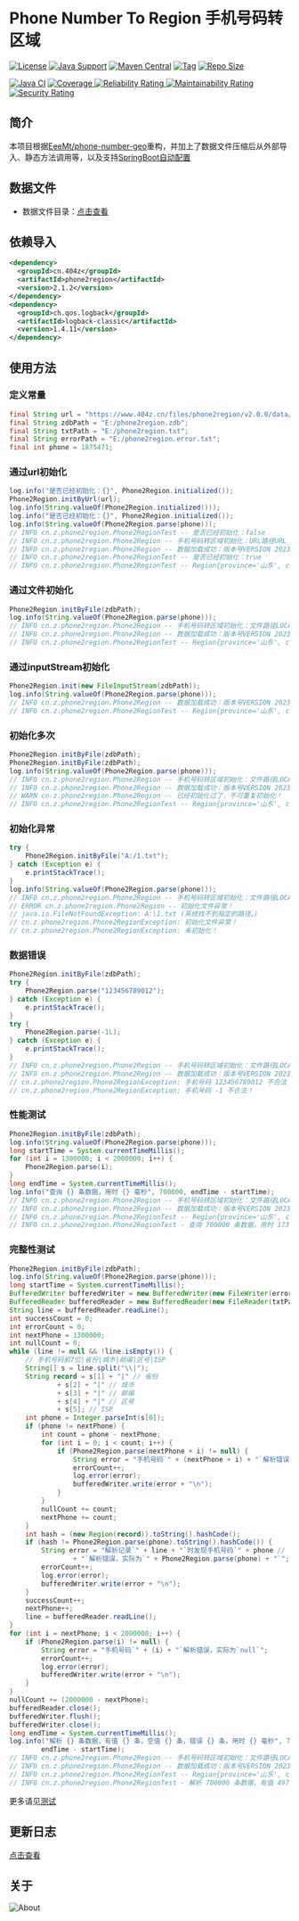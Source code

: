 # Phone Number To Region 手机号码转区域

[![License](https://img.shields.io/github/license/ALI1416/phone2region?label=License)](https://www.apache.org/licenses/LICENSE-2.0.txt)
[![Java Support](https://img.shields.io/badge/Java-8+-green)](https://openjdk.org/)
[![Maven Central](https://img.shields.io/maven-central/v/cn.404z/phone2region?label=Maven%20Central)](https://mvnrepository.com/artifact/cn.404z/phone2region)
[![Tag](https://img.shields.io/github/v/tag/ALI1416/phone2region?label=Tag)](https://github.com/ALI1416/phone2region/tags)
[![Repo Size](https://img.shields.io/github/repo-size/ALI1416/phone2region?label=Repo%20Size&color=success)](https://github.com/ALI1416/phone2region/archive/refs/heads/master.zip)

[![Java CI](https://github.com/ALI1416/phone2region/actions/workflows/ci.yml/badge.svg)](https://github.com/ALI1416/phone2region/actions/workflows/ci.yml)
[![Coverage](https://sonarcloud.io/api/project_badges/measure?project=ALI1416_phone2region&metric=coverage)
![Reliability Rating](https://sonarcloud.io/api/project_badges/measure?project=ALI1416_phone2region&metric=reliability_rating)
![Maintainability Rating](https://sonarcloud.io/api/project_badges/measure?project=ALI1416_phone2region&metric=sqale_rating)
![Security Rating](https://sonarcloud.io/api/project_badges/measure?project=ALI1416_phone2region&metric=security_rating)](https://sonarcloud.io/summary/new_code?id=ALI1416_phone2region)

## 简介

本项目根据[EeeMt/phone-number-geo](https://github.com/EeeMt/phone-number-geo)重构，并加上了数据文件压缩后从外部导入、静态方法调用等，以及支持[SpringBoot自动配置](https://github.com/ALI1416/phone2region-spring-boot-autoconfigure)

## 数据文件

- 数据文件目录：[点击查看](./data)

## 依赖导入

```xml
<dependency>
  <groupId>cn.404z</groupId>
  <artifactId>phone2region</artifactId>
  <version>2.1.2</version>
</dependency>
<dependency>
  <groupId>ch.qos.logback</groupId>
  <artifactId>logback-classic</artifactId>
  <version>1.4.11</version>
</dependency>
```

## 使用方法

### 定义常量

```java
final String url = "https://www.404z.cn/files/phone2region/v2.0.0/data/phone2region.zdb";
final String zdbPath = "E:/phone2region.zdb";
final String txtPath = "E:/phone2region.txt";
final String errorPath = "E:/phone2region.error.txt";
final int phone = 1875471;
```

### 通过url初始化

```java
log.info("是否已经初始化：{}", Phone2Region.initialized());
Phone2Region.initByUrl(url);
log.info(String.valueOf(Phone2Region.initialized()));
log.info("是否已经初始化：{}", Phone2Region.initialized());
log.info(String.valueOf(Phone2Region.parse(phone)));
// INFO cn.z.phone2region.Phone2RegionTest -- 是否已经初始化：false
// INFO cn.z.phone2region.Phone2Region -- 手机号码转区域初始化：URL路径URL_PATH https://www.404z.cn/files/phone2region/v2.0.0/data/phone2region.zdb
// INFO cn.z.phone2region.Phone2Region -- 数据加载成功：版本号VERSION 20230225 ，校验码CRC32 C8AEEA0A
// INFO cn.z.phone2region.Phone2RegionTest -- 是否已经初始化：true
// INFO cn.z.phone2region.Phone2RegionTest -- Region{province='山东', city='济宁', zipCode='272000', areaCode='0537', isp='移动'}
```

### 通过文件初始化

```java
Phone2Region.initByFile(zdbPath);
log.info(String.valueOf(Phone2Region.parse(phone)));
// INFO cn.z.phone2region.Phone2Region -- 手机号码转区域初始化：文件路径LOCAL_PATH E:/phone2region.zdb
// INFO cn.z.phone2region.Phone2Region -- 数据加载成功：版本号VERSION 20230225 ，校验码CRC32 C8AEEA0A
// INFO cn.z.phone2region.Phone2RegionTest -- Region{province='山东', city='济宁', zipCode='272000', areaCode='0537', isp='移动'}
```

### 通过inputStream初始化

```java
Phone2Region.init(new FileInputStream(zdbPath));
log.info(String.valueOf(Phone2Region.parse(phone)));
// INFO cn.z.phone2region.Phone2Region -- 数据加载成功：版本号VERSION 20230225 ，校验码CRC32 C8AEEA0A
// INFO cn.z.phone2region.Phone2RegionTest -- Region{province='山东', city='济宁', zipCode='272000', areaCode='0537', isp='移动'}
```

### 初始化多次

```java
Phone2Region.initByFile(zdbPath);
Phone2Region.initByFile(zdbPath);
log.info(String.valueOf(Phone2Region.parse(phone)));
// INFO cn.z.phone2region.Phone2Region -- 手机号码转区域初始化：文件路径LOCAL_PATH E:/phone2region.zdb
// INFO cn.z.phone2region.Phone2Region -- 数据加载成功：版本号VERSION 20230225 ，校验码CRC32 C8AEEA0A
// WARN cn.z.phone2region.Phone2Region -- 已经初始化过了，不可重复初始化！
// INFO cn.z.phone2region.Phone2RegionTest -- Region{province='山东', city='济宁', zipCode='272000', areaCode='0537', isp='移动'}
```

### 初始化异常

```java
try {
    Phone2Region.initByFile("A:/1.txt");
} catch (Exception e) {
    e.printStackTrace();
}
log.info(String.valueOf(Phone2Region.parse(phone)));
// INFO cn.z.phone2region.Phone2Region -- 手机号码转区域初始化：文件路径LOCAL_PATH A:/1.txt
// ERROR cn.z.phone2region.Phone2Region -- 初始化文件异常！
// java.io.FileNotFoundException: A:\1.txt (系统找不到指定的路径。)
// cn.z.phone2region.Phone2RegionException: 初始化文件异常！
// cn.z.phone2region.Phone2RegionException: 未初始化！
```

### 数据错误

```java
Phone2Region.initByFile(zdbPath);
try {
    Phone2Region.parse("123456789012");
} catch (Exception e) {
    e.printStackTrace();
}
try {
    Phone2Region.parse(-1L);
} catch (Exception e) {
    e.printStackTrace();
}
// INFO cn.z.phone2region.Phone2Region -- 手机号码转区域初始化：文件路径LOCAL_PATH E:/phone2region.zdb
// INFO cn.z.phone2region.Phone2Region -- 数据加载成功：版本号VERSION 20230225 ，校验码CRC32 C8AEEA0A
// cn.z.phone2region.Phone2RegionException: 手机号码 123456789012 不合法！
// cn.z.phone2region.Phone2RegionException: 手机号码 -1 不合法！
```

### 性能测试

```java
Phone2Region.initByFile(zdbPath);
log.info(String.valueOf(Phone2Region.parse(phone)));
long startTime = System.currentTimeMillis();
for (int i = 1300000; i < 2000000; i++) {
    Phone2Region.parse(i);
}
long endTime = System.currentTimeMillis();
log.info("查询 {} 条数据，用时 {} 毫秒", 700000, endTime - startTime);
// INFO cn.z.phone2region.Phone2Region -- 手机号码转区域初始化：文件路径LOCAL_PATH E:/phone2region.zdb
// INFO cn.z.phone2region.Phone2Region -- 数据加载成功：版本号VERSION 20230225 ，校验码CRC32 C8AEEA0A
// INFO cn.z.phone2region.Phone2RegionTest -- Region{province='山东', city='济宁', zipCode='272000', areaCode='0537', isp='移动'}
// INFO cn.z.phone2region.Phone2RegionTest - 查询 700000 条数据，用时 173 毫秒
```

### 完整性测试

```java
Phone2Region.initByFile(zdbPath);
log.info(String.valueOf(Phone2Region.parse(phone)));
long startTime = System.currentTimeMillis();
BufferedWriter bufferedWriter = new BufferedWriter(new FileWriter(errorPath));
BufferedReader bufferedReader = new BufferedReader(new FileReader(txtPath));
String line = bufferedReader.readLine();
int successCount = 0;
int errorCount = 0;
int nextPhone = 1300000;
int nullCount = 0;
while (line != null && !line.isEmpty()) {
    // 手机号码前7位|省份|城市|邮编|区号|ISP
    String[] s = line.split("\\|");
    String record = s[1] + "|" // 省份
            + s[2] + "|" // 城市
            + s[3] + "|" // 邮编
            + s[4] + "|" // 区号
            + s[5]; // ISP
    int phone = Integer.parseInt(s[0]);
    if (phone != nextPhone) {
        int count = phone - nextPhone;
        for (int i = 0; i < count; i++) {
            if (Phone2Region.parse(nextPhone + i) != null) {
                String error = "手机号码`" + (nextPhone + i) + "`解析错误，实际为`null`";
                errorCount++;
                log.error(error);
                bufferedWriter.write(error + "\n");
            }
        }
        nullCount += count;
        nextPhone += count;
    }
    int hash = (new Region(record)).toString().hashCode();
    if (hash != Phone2Region.parse(phone).toString().hashCode()) {
        String error = "解析记录`" + line + "`时发现手机号码`" + phone //
                + "`解析错误，实际为`" + Phone2Region.parse(phone) + "`";
        errorCount++;
        log.error(error);
        bufferedWriter.write(error + "\n");
    }
    successCount++;
    nextPhone++;
    line = bufferedReader.readLine();
}
for (int i = nextPhone; i < 2000000; i++) {
    if (Phone2Region.parse(i) != null) {
        String error = "手机号码`" + (i) + "`解析错误，实际为`null`";
        errorCount++;
        log.error(error);
        bufferedWriter.write(error + "\n");
    }
}
nullCount += (2000000 - nextPhone);
bufferedReader.close();
bufferedWriter.flush();
bufferedWriter.close();
long endTime = System.currentTimeMillis();
log.info("解析 {} 条数据，有值 {} 条，空值 {} 条，错误 {} 条，用时 {} 毫秒", 700000, successCount, nullCount, errorCount,
        endTime - startTime);
// INFO cn.z.phone2region.Phone2Region -- 手机号码转区域初始化：文件路径LOCAL_PATH E:/phone2region.zdb
// INFO cn.z.phone2region.Phone2Region -- 数据加载成功：版本号VERSION 20230225 ，校验码CRC32 C8AEEA0A
// INFO cn.z.phone2region.Phone2RegionTest -- Region{province='山东', city='济宁', zipCode='272000', areaCode='0537', isp='移动'}
// INFO cn.z.phone2region.Phone2RegionTest - 解析 700000 条数据，有值 497191 条，空值 202809 条，错误 0 条，用时 783 毫秒
```

更多请见[测试](./src/test)

## 更新日志

[点击查看](./CHANGELOG.md)

## 关于

<picture>
  <source media="(prefers-color-scheme: dark)" srcset="https://www.404z.cn/images/about.dark.svg">
  <img alt="About" src="https://www.404z.cn/images/about.light.svg">
</picture>
